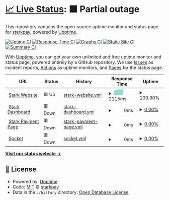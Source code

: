 # [📈 Live Status](https://starkpay.github.io/status): <!--live status--> **🟧 Partial outage**

This repository contains the open-source uptime monitor and status page for [starkpay](https://starkpayments.com/), powered by [Upptime](https://github.com/upptime/upptime).

[![Uptime CI](https://github.com/starkpay/status/workflows/Uptime%20CI/badge.svg)](https://github.com/starkpay/status/actions?query=workflow%3A%22Uptime+CI%22)
[![Response Time CI](https://github.com/starkpay/status/workflows/Response%20Time%20CI/badge.svg)](https://github.com/starkpay/status/actions?query=workflow%3A%22Response+Time+CI%22)
[![Graphs CI](https://github.com/starkpay/status/workflows/Graphs%20CI/badge.svg)](https://github.com/starkpay/status/actions?query=workflow%3A%22Graphs+CI%22)
[![Static Site CI](https://github.com/starkpay/status/workflows/Static%20Site%20CI/badge.svg)](https://github.com/starkpay/status/actions?query=workflow%3A%22Static+Site+CI%22)
[![Summary CI](https://github.com/starkpay/status/workflows/Summary%20CI/badge.svg)](https://github.com/starkpay/status/actions?query=workflow%3A%22Summary+CI%22)

With [Upptime](https://upptime.js.org), you can get your own unlimited and free uptime monitor and status page, powered entirely by a GitHub repository. We use [Issues](https://github.com/starkpay/status/issues) as incident reports, [Actions](https://github.com/starkpay/status/actions) as uptime monitors, and [Pages](https://starkpay.github.io/status) for the status page.

<!--start: status pages-->
<!-- This summary is generated by Upptime (https://github.com/upptime/upptime) -->
<!-- Do not edit this manually, your changes will be overwritten -->
<!-- prettier-ignore -->
| URL | Status | History | Response Time | Uptime |
| --- | ------ | ------- | ------------- | ------ |
| <img alt="" src="https://icons.duckduckgo.com/ip3/starkpayments.com.ico" height="13"> [Stark Website](https://starkpayments.com) | 🟩 Up | [stark-website.yml](https://github.com/starkpay/status/commits/HEAD/history/stark-website.yml) | <details><summary><img alt="Response time graph" src="./graphs/stark-website/response-time-week.png" height="20"> 2115ms</summary><br><a href="https://starkpay.github.io/status/history/stark-website"><img alt="Response time 2330" src="https://img.shields.io/endpoint?url=https%3A%2F%2Fraw.githubusercontent.com%2Fstarkpay%2Fstatus%2FHEAD%2Fapi%2Fstark-website%2Fresponse-time.json"></a><br><a href="https://starkpay.github.io/status/history/stark-website"><img alt="24-hour response time 2134" src="https://img.shields.io/endpoint?url=https%3A%2F%2Fraw.githubusercontent.com%2Fstarkpay%2Fstatus%2FHEAD%2Fapi%2Fstark-website%2Fresponse-time-day.json"></a><br><a href="https://starkpay.github.io/status/history/stark-website"><img alt="7-day response time 2115" src="https://img.shields.io/endpoint?url=https%3A%2F%2Fraw.githubusercontent.com%2Fstarkpay%2Fstatus%2FHEAD%2Fapi%2Fstark-website%2Fresponse-time-week.json"></a><br><a href="https://starkpay.github.io/status/history/stark-website"><img alt="30-day response time 1237" src="https://img.shields.io/endpoint?url=https%3A%2F%2Fraw.githubusercontent.com%2Fstarkpay%2Fstatus%2FHEAD%2Fapi%2Fstark-website%2Fresponse-time-month.json"></a><br><a href="https://starkpay.github.io/status/history/stark-website"><img alt="1-year response time 1920" src="https://img.shields.io/endpoint?url=https%3A%2F%2Fraw.githubusercontent.com%2Fstarkpay%2Fstatus%2FHEAD%2Fapi%2Fstark-website%2Fresponse-time-year.json"></a></details> | <details><summary><a href="https://starkpay.github.io/status/history/stark-website">100.00%</a></summary><a href="https://starkpay.github.io/status/history/stark-website"><img alt="All-time uptime 92.84%" src="https://img.shields.io/endpoint?url=https%3A%2F%2Fraw.githubusercontent.com%2Fstarkpay%2Fstatus%2FHEAD%2Fapi%2Fstark-website%2Fuptime.json"></a><br><a href="https://starkpay.github.io/status/history/stark-website"><img alt="24-hour uptime 100.00%" src="https://img.shields.io/endpoint?url=https%3A%2F%2Fraw.githubusercontent.com%2Fstarkpay%2Fstatus%2FHEAD%2Fapi%2Fstark-website%2Fuptime-day.json"></a><br><a href="https://starkpay.github.io/status/history/stark-website"><img alt="7-day uptime 100.00%" src="https://img.shields.io/endpoint?url=https%3A%2F%2Fraw.githubusercontent.com%2Fstarkpay%2Fstatus%2FHEAD%2Fapi%2Fstark-website%2Fuptime-week.json"></a><br><a href="https://starkpay.github.io/status/history/stark-website"><img alt="30-day uptime 23.22%" src="https://img.shields.io/endpoint?url=https%3A%2F%2Fraw.githubusercontent.com%2Fstarkpay%2Fstatus%2FHEAD%2Fapi%2Fstark-website%2Fuptime-month.json"></a><br><a href="https://starkpay.github.io/status/history/stark-website"><img alt="1-year uptime 77.66%" src="https://img.shields.io/endpoint?url=https%3A%2F%2Fraw.githubusercontent.com%2Fstarkpay%2Fstatus%2FHEAD%2Fapi%2Fstark-website%2Fuptime-year.json"></a></details>
| <img alt="" src="https://icons.duckduckgo.com/ip3/dashboard.starkpayments.net.ico" height="13"> [Stark Dashboard](https://dashboard.starkpayments.net/healthCheck) | 🟥 Down | [stark-dashboard.yml](https://github.com/starkpay/status/commits/HEAD/history/stark-dashboard.yml) | <details><summary><img alt="Response time graph" src="./graphs/stark-dashboard/response-time-week.png" height="20"> 0ms</summary><br><a href="https://starkpay.github.io/status/history/stark-dashboard"><img alt="Response time 0" src="https://img.shields.io/endpoint?url=https%3A%2F%2Fraw.githubusercontent.com%2Fstarkpay%2Fstatus%2FHEAD%2Fapi%2Fstark-dashboard%2Fresponse-time.json"></a><br><a href="https://starkpay.github.io/status/history/stark-dashboard"><img alt="24-hour response time 0" src="https://img.shields.io/endpoint?url=https%3A%2F%2Fraw.githubusercontent.com%2Fstarkpay%2Fstatus%2FHEAD%2Fapi%2Fstark-dashboard%2Fresponse-time-day.json"></a><br><a href="https://starkpay.github.io/status/history/stark-dashboard"><img alt="7-day response time 0" src="https://img.shields.io/endpoint?url=https%3A%2F%2Fraw.githubusercontent.com%2Fstarkpay%2Fstatus%2FHEAD%2Fapi%2Fstark-dashboard%2Fresponse-time-week.json"></a><br><a href="https://starkpay.github.io/status/history/stark-dashboard"><img alt="30-day response time 0" src="https://img.shields.io/endpoint?url=https%3A%2F%2Fraw.githubusercontent.com%2Fstarkpay%2Fstatus%2FHEAD%2Fapi%2Fstark-dashboard%2Fresponse-time-month.json"></a><br><a href="https://starkpay.github.io/status/history/stark-dashboard"><img alt="1-year response time 0" src="https://img.shields.io/endpoint?url=https%3A%2F%2Fraw.githubusercontent.com%2Fstarkpay%2Fstatus%2FHEAD%2Fapi%2Fstark-dashboard%2Fresponse-time-year.json"></a></details> | <details><summary><a href="https://starkpay.github.io/status/history/stark-dashboard">0.00%</a></summary><a href="https://starkpay.github.io/status/history/stark-dashboard"><img alt="All-time uptime 47.58%" src="https://img.shields.io/endpoint?url=https%3A%2F%2Fraw.githubusercontent.com%2Fstarkpay%2Fstatus%2FHEAD%2Fapi%2Fstark-dashboard%2Fuptime.json"></a><br><a href="https://starkpay.github.io/status/history/stark-dashboard"><img alt="24-hour uptime 0.00%" src="https://img.shields.io/endpoint?url=https%3A%2F%2Fraw.githubusercontent.com%2Fstarkpay%2Fstatus%2FHEAD%2Fapi%2Fstark-dashboard%2Fuptime-day.json"></a><br><a href="https://starkpay.github.io/status/history/stark-dashboard"><img alt="7-day uptime 0.00%" src="https://img.shields.io/endpoint?url=https%3A%2F%2Fraw.githubusercontent.com%2Fstarkpay%2Fstatus%2FHEAD%2Fapi%2Fstark-dashboard%2Fuptime-week.json"></a><br><a href="https://starkpay.github.io/status/history/stark-dashboard"><img alt="30-day uptime 0.00%" src="https://img.shields.io/endpoint?url=https%3A%2F%2Fraw.githubusercontent.com%2Fstarkpay%2Fstatus%2FHEAD%2Fapi%2Fstark-dashboard%2Fuptime-month.json"></a><br><a href="https://starkpay.github.io/status/history/stark-dashboard"><img alt="1-year uptime 0.00%" src="https://img.shields.io/endpoint?url=https%3A%2F%2Fraw.githubusercontent.com%2Fstarkpay%2Fstatus%2FHEAD%2Fapi%2Fstark-dashboard%2Fuptime-year.json"></a></details>
| <img alt="" src="https://icons.duckduckgo.com/ip3/gateway.starkpayments.net.ico" height="13"> [Stark Payment Page](https://gateway.starkpayments.net/) | 🟥 Down | [stark-payment-page.yml](https://github.com/starkpay/status/commits/HEAD/history/stark-payment-page.yml) | <details><summary><img alt="Response time graph" src="./graphs/stark-payment-page/response-time-week.png" height="20"> 0ms</summary><br><a href="https://starkpay.github.io/status/history/stark-payment-page"><img alt="Response time 0" src="https://img.shields.io/endpoint?url=https%3A%2F%2Fraw.githubusercontent.com%2Fstarkpay%2Fstatus%2FHEAD%2Fapi%2Fstark-payment-page%2Fresponse-time.json"></a><br><a href="https://starkpay.github.io/status/history/stark-payment-page"><img alt="24-hour response time 0" src="https://img.shields.io/endpoint?url=https%3A%2F%2Fraw.githubusercontent.com%2Fstarkpay%2Fstatus%2FHEAD%2Fapi%2Fstark-payment-page%2Fresponse-time-day.json"></a><br><a href="https://starkpay.github.io/status/history/stark-payment-page"><img alt="7-day response time 0" src="https://img.shields.io/endpoint?url=https%3A%2F%2Fraw.githubusercontent.com%2Fstarkpay%2Fstatus%2FHEAD%2Fapi%2Fstark-payment-page%2Fresponse-time-week.json"></a><br><a href="https://starkpay.github.io/status/history/stark-payment-page"><img alt="30-day response time 0" src="https://img.shields.io/endpoint?url=https%3A%2F%2Fraw.githubusercontent.com%2Fstarkpay%2Fstatus%2FHEAD%2Fapi%2Fstark-payment-page%2Fresponse-time-month.json"></a><br><a href="https://starkpay.github.io/status/history/stark-payment-page"><img alt="1-year response time 0" src="https://img.shields.io/endpoint?url=https%3A%2F%2Fraw.githubusercontent.com%2Fstarkpay%2Fstatus%2FHEAD%2Fapi%2Fstark-payment-page%2Fresponse-time-year.json"></a></details> | <details><summary><a href="https://starkpay.github.io/status/history/stark-payment-page">0.00%</a></summary><a href="https://starkpay.github.io/status/history/stark-payment-page"><img alt="All-time uptime 47.59%" src="https://img.shields.io/endpoint?url=https%3A%2F%2Fraw.githubusercontent.com%2Fstarkpay%2Fstatus%2FHEAD%2Fapi%2Fstark-payment-page%2Fuptime.json"></a><br><a href="https://starkpay.github.io/status/history/stark-payment-page"><img alt="24-hour uptime 0.00%" src="https://img.shields.io/endpoint?url=https%3A%2F%2Fraw.githubusercontent.com%2Fstarkpay%2Fstatus%2FHEAD%2Fapi%2Fstark-payment-page%2Fuptime-day.json"></a><br><a href="https://starkpay.github.io/status/history/stark-payment-page"><img alt="7-day uptime 0.00%" src="https://img.shields.io/endpoint?url=https%3A%2F%2Fraw.githubusercontent.com%2Fstarkpay%2Fstatus%2FHEAD%2Fapi%2Fstark-payment-page%2Fuptime-week.json"></a><br><a href="https://starkpay.github.io/status/history/stark-payment-page"><img alt="30-day uptime 0.00%" src="https://img.shields.io/endpoint?url=https%3A%2F%2Fraw.githubusercontent.com%2Fstarkpay%2Fstatus%2FHEAD%2Fapi%2Fstark-payment-page%2Fuptime-month.json"></a><br><a href="https://starkpay.github.io/status/history/stark-payment-page"><img alt="1-year uptime 0.00%" src="https://img.shields.io/endpoint?url=https%3A%2F%2Fraw.githubusercontent.com%2Fstarkpay%2Fstatus%2FHEAD%2Fapi%2Fstark-payment-page%2Fuptime-year.json"></a></details>
| <img alt="" src="https://icons.duckduckgo.com/ip3/pay.starkpayments.net.ico" height="13"> [Socket](https://pay.starkpayments.net:3001) | 🟥 Down | [socket.yml](https://github.com/starkpay/status/commits/HEAD/history/socket.yml) | <details><summary><img alt="Response time graph" src="./graphs/socket/response-time-week.png" height="20"> 0ms</summary><br><a href="https://starkpay.github.io/status/history/socket"><img alt="Response time 0" src="https://img.shields.io/endpoint?url=https%3A%2F%2Fraw.githubusercontent.com%2Fstarkpay%2Fstatus%2FHEAD%2Fapi%2Fsocket%2Fresponse-time.json"></a><br><a href="https://starkpay.github.io/status/history/socket"><img alt="24-hour response time 0" src="https://img.shields.io/endpoint?url=https%3A%2F%2Fraw.githubusercontent.com%2Fstarkpay%2Fstatus%2FHEAD%2Fapi%2Fsocket%2Fresponse-time-day.json"></a><br><a href="https://starkpay.github.io/status/history/socket"><img alt="7-day response time 0" src="https://img.shields.io/endpoint?url=https%3A%2F%2Fraw.githubusercontent.com%2Fstarkpay%2Fstatus%2FHEAD%2Fapi%2Fsocket%2Fresponse-time-week.json"></a><br><a href="https://starkpay.github.io/status/history/socket"><img alt="30-day response time 0" src="https://img.shields.io/endpoint?url=https%3A%2F%2Fraw.githubusercontent.com%2Fstarkpay%2Fstatus%2FHEAD%2Fapi%2Fsocket%2Fresponse-time-month.json"></a><br><a href="https://starkpay.github.io/status/history/socket"><img alt="1-year response time 0" src="https://img.shields.io/endpoint?url=https%3A%2F%2Fraw.githubusercontent.com%2Fstarkpay%2Fstatus%2FHEAD%2Fapi%2Fsocket%2Fresponse-time-year.json"></a></details> | <details><summary><a href="https://starkpay.github.io/status/history/socket">0.00%</a></summary><a href="https://starkpay.github.io/status/history/socket"><img alt="All-time uptime 47.57%" src="https://img.shields.io/endpoint?url=https%3A%2F%2Fraw.githubusercontent.com%2Fstarkpay%2Fstatus%2FHEAD%2Fapi%2Fsocket%2Fuptime.json"></a><br><a href="https://starkpay.github.io/status/history/socket"><img alt="24-hour uptime 0.00%" src="https://img.shields.io/endpoint?url=https%3A%2F%2Fraw.githubusercontent.com%2Fstarkpay%2Fstatus%2FHEAD%2Fapi%2Fsocket%2Fuptime-day.json"></a><br><a href="https://starkpay.github.io/status/history/socket"><img alt="7-day uptime 0.00%" src="https://img.shields.io/endpoint?url=https%3A%2F%2Fraw.githubusercontent.com%2Fstarkpay%2Fstatus%2FHEAD%2Fapi%2Fsocket%2Fuptime-week.json"></a><br><a href="https://starkpay.github.io/status/history/socket"><img alt="30-day uptime 0.00%" src="https://img.shields.io/endpoint?url=https%3A%2F%2Fraw.githubusercontent.com%2Fstarkpay%2Fstatus%2FHEAD%2Fapi%2Fsocket%2Fuptime-month.json"></a><br><a href="https://starkpay.github.io/status/history/socket"><img alt="1-year uptime 0.00%" src="https://img.shields.io/endpoint?url=https%3A%2F%2Fraw.githubusercontent.com%2Fstarkpay%2Fstatus%2FHEAD%2Fapi%2Fsocket%2Fuptime-year.json"></a></details>

<!--end: status pages-->

[**Visit our status website →**](https://starkpay.github.io/status)

## 📄 License

- Powered by: [Upptime](https://github.com/upptime/upptime)
- Code: [MIT](./LICENSE) © [starkpay](https://starkpayments.com/)
- Data in the `./history` directory: [Open Database License](https://opendatacommons.org/licenses/odbl/1-0/)
